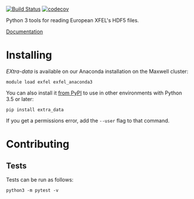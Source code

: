 [![Build Status](https://travis-ci.org/European-XFEL/EXtra-data.svg?branch=master)](https://travis-ci.org/European-XFEL/EXtra-data)
[![codecov](https://codecov.io/gh/European-XFEL/EXtra-data/branch/master/graph/badge.svg)](https://codecov.io/gh/European-XFEL/EXtra-data)

Python 3 tools for reading European XFEL's HDF5 files.

[Documentation](https://extra-data.readthedocs.io/en/latest/)

Installing
==========

*EXtra-data* is available on our Anaconda installation on the Maxwell cluster:

    module load exfel exfel_anaconda3

You can also install it [from PyPI](https://pypi.org/project/extra-data/)
to use in other environments with Python 3.5 or later:

    pip install extra_data

If you get a permissions error, add the `--user` flag to that command.


Contributing
===========

Tests
-----

Tests can be run as follows:

    python3 -m pytest -v
